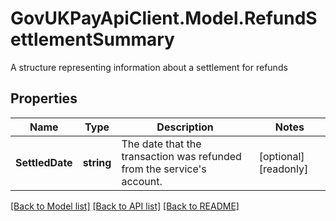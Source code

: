 # GovUKPayApiClient.Model.RefundSettlementSummary
A structure representing information about a settlement for refunds

## Properties

Name | Type | Description | Notes
------------ | ------------- | ------------- | -------------
**SettledDate** | **string** | The date that the transaction was refunded from the service&#39;s account. | [optional] [readonly] 

[[Back to Model list]](../README.md#documentation-for-models) [[Back to API list]](../README.md#documentation-for-api-endpoints) [[Back to README]](../README.md)

